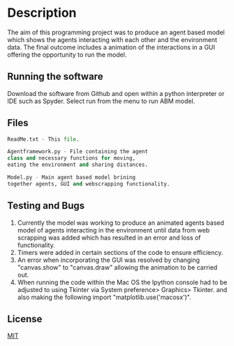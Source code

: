 # Description

The aim of this programming project was to produce an agent based model which shows the agents interacting with each other and the environment data. The final outcome includes a animation of the interactions in a GUI offering the opportunity to run the model.

## Running the software

Download the software from Github and open within a python interpreter or IDE such as Spyder. Select run from the menu to run ABM model.

## Files

```python 
ReadMe.txt - This file.

Agentframework.py - File containing the agent
class and necessary functions for moving, 
eating the environment and sharing distances.

Model.py - Main agent based model brining
together agents, GUI and webscrapping functionality.
```

## Testing and Bugs 
1. Currently the model was working to produce an animated agents based model of agents interacting in the environment until data from web scrapping was added which has resulted in an error and loss of functionality.
2. Timers were added in certain sections of the code to ensure efficiency. 
3. An error when incorporating the GUI was resolved by changing "canvas.show" to "canvas.draw" allowing the animation to be carried out.
4. When running the code within the Mac OS the Ipython console had to be adjusted to using Tkinter via System preference> Graphics> Tkinter. and also making the following import "matplotlib.use('macosx')".


## License
[MIT](https://choosealicense.com/licenses/mit/)
